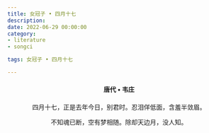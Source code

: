 ```yaml
---
title: 女冠子 • 四月十七
description:
date: 2022-06-29 00:00:00
category:
- literature
- songci

tags: 女冠子 • 四月十七

---
```


<div id="poem-author">
    唐代 • 韦庄
</div>
<div id="poem-body">
<p class="poem-paragraph">四月十七，正是去年今日，别君时。忍泪佯低面，含羞半敛眉。</p>
<p class="poem-paragraph">不知魂已断，空有梦相随。除却天边月，没人知。</p>

</div>

<style>

#poem-author {
    width: 100%;
    text-align: center;
    margin: 20px 0;
    font-weight: bold;
}
#poem-body {
    width: 100%;
    text-align: center;
}
.poem-paragraph {
    font-family: "仿宋"
}

</style>